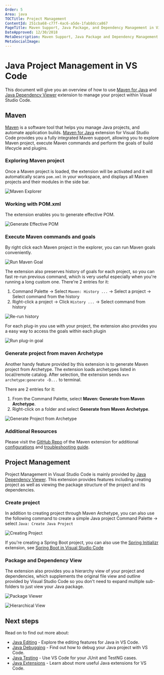 ```yaml
---
Order: 5
Area: java
TOCTitle: Project Management
ContentId: 251cba68-c77f-4ac6-a5de-1fab8dcca867
PageTitle: Maven Support, Java Package, and Dependency Management in Visual Studio Code
DateApproved: 12/30/2018
MetaDescription: Maven Support, Java Package and Dependency Management in Visual Studio Code
MetaSocialImage:
---
```


# Java Project Management in VS Code

This document will give you an overview of how to use [Maven for Java](https://marketplace.visualstudio.com/items?itemName=vscjava.vscode-maven) and [Java Dependency Viewer](https://marketplace.visualstudio.com/items?itemName=vscjava.vscode-java-dependency) extension to manage your project within Visual Studio Code.

## Maven

[Maven](http://maven.apache.org/) is a software tool that helps you manage Java projects, and automate application builds. [Maven for Java](https://marketplace.visualstudio.com/items?itemName=vscjava.vscode-maven) extension for Visual Studio Code provides you a fully integrated Maven support, allowing you to explore Maven project, execute Maven commands and perform the goals of build lifecycle and plugins.

### Exploring Maven project

Once a Maven project is loaded, the extension will be activated and it will automatically scans `pom.xml` in your workspace, and displays all Maven projects and their modules in the side bar.

![Maven Explorer](images/java-project/maven-explorer.png)

### Working with POM.xml

The extension enables you to generate effective POM.

![Generate Effective POM](images/java-project/maven-effective-pom.gif)

[comment]:# (editing POM.xml)

### Execute Maven commands and goals

By right click each Maven project in the explorer, you can run Maven goals conveniently.

![Run Maven Goal](images/java-project/maven-run.gif)

The extension also preserves history of goals for each project, so you can fast re-run previous command, which is very useful especially when you're running a long custom one. There're 2 entries for it:

1. Command Palette -> Select `Maven: History ...` -> Select a project -> Select command from the history
2. Right-click a project -> Click `History ...` -> Select command from history

![Re-run history](images/java-project/maven-history.gif)

For each plug-in you use with your project, the extension also provides you a easy way to access the goals within each plugin

![Run plug-in goal](images/java-project/maven-plugin-goal.gif)

### Generate project from maven Archetype

Another handy feature provided by this extension is to generate Maven project from Archetype. The extension loads archetypes listed in local/remote catalog. After selection, the extension sends `mvn archetype:generate -D...` to terminal.

There are 2 entries for it:

1. From the Command Palette, select **Maven: Generate from Maven Archetype**.
2. Right-click on a folder and select **Generate from Maven Archetype**.

![Generate Project from Archetype](images/java-project/maven-archetype.gif)

### Additional Resources

Please visit the [GitHub Repo](https://github.com/Microsoft/vscode-maven) of the Maven extension for additional [configurations](https://github.com/Microsoft/vscode-maven/tree/master) and [troubleshooting guide](https://github.com/Microsoft/vscode-maven/blob/master/Troubleshooting.md).

## Project Management

Project Management in Visual Studio Code is mainly provided by [Java Dependency Viewer](https://marketplace.visualstudio.com/items?itemName=vscjava.vscode-java-dependency). This extension provides features including creating project as well as viewing the package structure of the project and its dependencies.

### Create project

In addition to creating project through Maven Archetype, you can also use the following command to create a simple Java project
Command Palette -> select `Java: Create Java Project`

![Creating Project](images/java-project/create-project.gif)

If you're creating a Spring Boot project, you can also use the [Spring Initializr](https://marketplace.visualstudio.com/items?itemName=vscjava.vscode-spring-initializr) extension, see [Spring Boot in Visual Studio Code](/docs/java/java-spring-boot.md)

### Package and Dependency View

The extension also provides you a hierarchy view of your project and dependencies, which supplements the original file view and outline provided by Visual Studio Code so you don't need to expand multiple sub-folders to just view your Java package.

![Package Viewer](images/java-project/package-viewer.gif)

![Hierarchical View](images/java-project/hierarchical.gif)

## Next steps

Read on to find out more about:

* [Java Editing](/docs/java/java-editing.md) - Explore the editing features for Java in VS Code.
* [Java Debugging](/docs/java/java-debugging.md) - Find out how to debug your Java project with VS Code.
* [Java Testing](/docs/java/java-testing.md) - Use VS Code for your JUnit and TestNG cases.
* [Java Extensions](/docs/java/extensions.md) - Learn about more useful Java extensions for VS Code.
